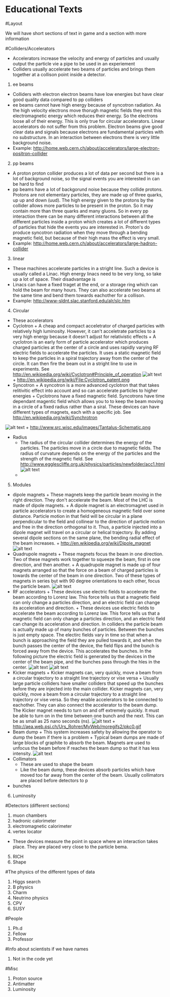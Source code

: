 Educational Texts
=================

#Layout

We will have short sections of text in game and a section with more information

#Colliders/Accelerators

* Accelerators increase the velocity and energy of particles and usually output the particle vie a pipe to be used in an experiement
* Colliders usually accelerate two beams of particles and brings them together at a collison point inside a detector. 
1. ee beams
 * Colliders with electron electron beams have low energies but have clear good quality data compared to pp colliders
 * ee beams cannot have high energy because of syncotron radiation. As the high velocity electrons move thorugh magnetic fields they emit this electromagnetic energy which reduces their energy. So the electrons loose all of their energy. This is only true for circular accelerators. Linear accelerators do not suffer from this problem. Electron beams give good clear data and signals because electrons are fundamental particles with no substructure. In an interaction between electrons there is very little background noise.
 * Example: http://home.web.cern.ch/about/accelerators/large-electron-positron-collider
2. pp beams
 * A proton proton collider produces a lot of data per second but there is a lot of background noise, so the signal events you are interested in can be hard to find
 * pp beams have a lot of backgorund noise because they collide protons. Protons are not elementary particles, they are made up of three quarks, up up and down (uud). The high energy given to the protons by the collider allows more particles to be present in the proton. So it may contain more than three quarks and many gluons. So in every pp interaction there can be many different interactions between all the different particles inside a proton which creates a lot of different types of particles that hide the events you are interested in. Proton's do produce syncotron radiation when they move through a bending magnetic field, but because of their high mass the effect is very small.
 * Example: http://home.web.cern.ch/about/accelerators/large-hadron-collider
3. linear
 * These machines accelerate particles in a stright line. Such a device is usually called a Linac. High energy linacs need to be very long, so take up a lot of space. Their disadvantage is 
 * Linacs can have a fixed traget at the end, or a storage ring which can hold the beam for many hours. They can also accelerate two beams at the same time and bend them towards eachother for a collison.
 * Example: http://www-sldnt.slac.stanford.edu/alr/slc.htm
4. Circular
 * These accelerators 
 * Cyclotron
    	+ A cheap and compact acceletrator of charged particles with relatively high luminosity. However, it can't acceletrate particles to a very high energy because it doesn't adjust for relativistic effects 
    	+ A cyclotron is an early form of particle accelerator which produces charged particles at the center of a circle and uses rapidly varying RF electric fields to accelerate the particles. It uses a static magnetic field to keep the particles in a spiral trajectory away from the center of the circle. It can then fire the beam out in a stright line to use in experiments. See http://en.wikipedia.org/wiki/Cyclotron#Principle_of_operation
![alt text](/img/Cyclotron_patent.png "Cyclotron Schematic")
    	+ http://en.wikipedia.org/wiki/File:Cyclotron_patent.png
 * Syncotron
    	+ A syncotron is a more advanced cyclotron that that takes relitivitic effect into account and so can accelerate particles to higher energies
    	+ Cyclotrons have a fixed magnetic field. Syncotrons have time dependant magentic field which allows you to to keep the beam moving in a circle of a fixed radius rather than a siral. These devices can have different types of magnets, each with a specific job. See http://en.wikipedia.org/wiki/Synchrotron

![alt text](/img/Syncotron.png "Syncotron Schematic")
    	+ http://www.src.wisc.edu/images/Tantalus-Schematic.png
 * Radius
 	+ The radius of the circular collider determines the energy of the particles. The particles move in a circle due to magnetic fields. The radius of curvature depends on the energy of the particles and the strength of the magnetic field. See http://www.egglescliffe.org.uk/physics/particles/newfolder/acc1.html
 ![alt text](/img/Radius.png "LHC Schematic")
 	+ 
 	
5. Modules
 * dipole magnets
    	+ These magnets keep the particle beam moving in the right direction. They don't accelerate the beam. Most of the LHC is made of dipole magnets.
    	+ A dipole magnet is an electromagnet used in particle accelerators to create a homogeneous magnetic field over some distance. Particle motion in that field will be circular in a plane perpendicular to the field and collinear to the direction of particle motion and free in the direction orthogonal to it. Thus, a particle injected into a dipole magnet will travel on a circular or helical trajectory. By adding several dipole sections on the same plane, the bending radial effect of the beam increases.
    	+ http://en.wikipedia.org/wiki/Dipole_magnet
![alt text](/img/DipoleMagnet1.png "Dipole schematic")
 * Quadrupole magnets
    	+ These magnets focus the beam in one direction. Two of these magnets work together to squeeze the beam, first in one direction, and then another.
    	+ A quadrupole magnet is made up of four magnets arranged so that the force on a beam of charged particles is towards the center of the beam in one direction. Two of these types of magnets in series but with 90 degree orientations to each other, focus the particle beam.
![alt text](/img/Quadrupole.png "Quadrupole schematic")
 * RF accelerators
    	+ These devices use electric fields to accelerate the beam according to Lorenz law. This force tells us that a magnetic field can only change a particles direction, and an electric field can change its acceleration and direction.
    	+ These devices use electric fields to accelerate the beam according to Lorenz law. This force tells us that a magnetic field can only change a particles direction, and an electric field can change its acceleration and direction. In colliders the particle beam is actually made up of many bunches of particles. Between the bunches is just empty space. The electirc fields vary in time so that when a bunch is approaching the field they are pulled towards it, and when the bunch passes the center of the device, the field flips and the bunch is forced away from the device. This accelerates the bunches. In the following picture the electric field is generated by the devices in the center of the beam pipe, and the bunches pass through the hles in the center.
![alt text](/img/Bunches.png "Bunches")
![alt text](/img/RFaccelerator.png "RF accelerator")
 * Kicker magnets
 		+ Kicker magnets can, very quickly, move a beam from a circular trajectory to a straight line trajectory or vise versa
 		+ Usually large particle colliders have smaller colliders that speed up the bunches before they are injected into the main collider. Kicker magnets can, very quickly, move a beam from a circular trajectory to a straight line trajectory or vise versa. So they enable accelerators to be connected to eachother. They can also connect the accelerator to the beam dump. The Kicker magnet needs to turn on and off extremely quickly. It must be able to turn on in the time between one bunch and the next. This can be as small as 25 nano seconds (ns). 
![alt text](/img/Kicker.png "Kicker")
		+ http://aea.web.psi.ch/Urs_Rohrer/MyWeb/moregifs2/pkc0.gif
 * Beam dump
 		+ This system increases safety by allowing the operator to dump the beam if there is a problem
 		+ Typical beam dumps are made of large blocks of graphite to absorb the beam. Magnets are used to unfocus the beam before if reaches the beam dump so that it has less intensity.
![alt text](/img/BeamDump.png "Beam Dump")
 * Collimators
 	+ These are used to shape the beam
 	+ Like the beam dump, these devices absorb particles which have moved too far away from the center of the beam. Usually collimators are placed before detectors to p
 * bunches
6. Luminosity

#Detectors (different sections)

1. muon chambers
2. hadronic calorimeter
3. electromagnetic calorimeter
4. vertex locator
 * These devices measure the point in space where an interaction takes place. They are placed very close to the particle bema. 
5. RICH
6. Shape
	
#The physics of the different types of data

1. Higgs search
2. B physics
3. Charm
4. Neutrino physics
5. CPV
6. SUSY

#People

1. Ph.d
2. Fellow
3. Professor

#Info about scientists if we have names
1. Not in the code yet

#Misc

1. Proton source
2. Antimatter
3. Luminosity
